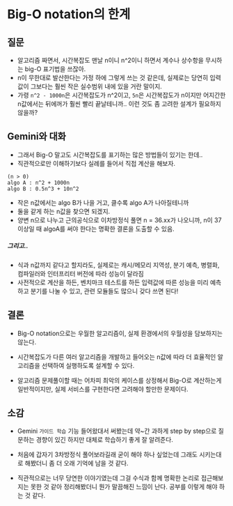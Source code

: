# Big-O notation의 한계



## 질문

- 알고리즘 짜면서, 시간복잡도 맨날 n이니 n^2이니 하면서 계수나 상수항을 무시하는 big-O 표기법을 쓰잖아.
- n이 무한대로 발산한다는 가정 하에 그렇게 쓰는 것 같은데, 실제로는 당연히 입력값이 그보다는 훨씬 작은 실수범위 내에 있을 거란 말이지.
- 가령 `n^2 - 1000n`은 시간복잡도가 n^2이고, `5n`은 시간복잡도가 n이지만 어지간한 n값에서는 뒤에꺼가 훨씬 빨리 끝날테니까.. 이런 것도 좀 고려한 설계가 필요하지 않을까?



## Gemini와 대화

- 그래서 Big-O 말고도 시간복잡도를 표기하는 많은 방법들이 있기는 한데..
- 직관적으로만 이해하기보다 실례를 들어서 직접 계산을 해보자.

```
(n > 0)
algo A : n^2 + 1000n
algo B : 0.5n^3 + 10n^2
```

- 작은 n값에서는 algo B가 나을 거고, 클수록 algo A가 나아질테니까
- 둘을 같게 하는 n값을 찾으면 되겠지.
- 양변 n으로 나누고 근의공식으로 이차방정식 풀면 n = 36.xx가 나오니까, n이 37 이상일 때 algoA를 써야 한다는 명확한 결론을 도출할 수 있음.



##### 그리고..

- 식과 n값까지 같다고 할지라도, 실제로는 캐시/메모리 지역성, 분기 예측, 병렬화, 컴파일러와 인터프리터 버전에 따라 성능이 달라짐
- 사전적으로 계산을 하든, 벤치마크 테스트를 하든 입력값에 따른 성능을 미리 예측하고 분기를 나눌 수 있고, 관련 모듈들도 많으니 갖다 쓰면 된다! 



## 결론

- Big-O notation으로는 우월한 알고리즘이, 실제 환경에서의 우월성을 담보하지는 않는다.
- 시간복잡도가 다른 여러 알고리즘을 개발하고 들어오는 n값에 따라 더 효율적인 알고리즘을 선택하여 실행하도록 설계할 수 있다.

- 알고리즘 문제풀이할 때는 어차피 최악의 케이스를 상정해서 Big-O로 계산하는게 일반적이지만, 실제 서비스를 구현한다면 고려해야 할만한 문제이다.



## 소감

- Gemini `가이드 학습` 기능 들어왔대서 써봤는데 약~간 과하게 step by step으로 질문하는 경향이 있긴 하지만 대체로 학습하기 좋게 잘 알려준다.

- 처음에 갑자기 3차방정식 풀어보라길래 굳이 해야 하나 싶었는데 그래도 시키는대로 해봤더니 좀 더 오래 기억에 남을 것 같다.
- 직관적으로는 너무 당연한 이야기였는데 그걸 수식과 함께 명확한 논리로 접근해보지는 못한 것 같아 정리해봤더니 뭔가 말끔해진 느낌이 난다. 공부를 이렇게 해야 하는 것 같다.